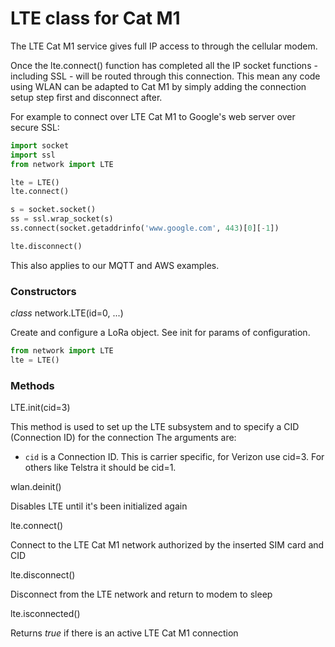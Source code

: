 # LTE class for Cat M1 

The LTE Cat M1 service gives full IP access to through the cellular modem. 

Once the lte.connect() function has completed all the IP socket functions - including SSL - will be routed through this connection. This mean any code using WLAN can be adapted to Cat M1 by simply adding the connection setup step first and disconnect after.

For example to connect over LTE Cat M1 to Google's web server over secure SSL:

```python
import socket
import ssl
from network import LTE

lte = LTE()
lte.connect()

s = socket.socket()
ss = ssl.wrap_socket(s)
ss.connect(socket.getaddrinfo('www.google.com', 443)[0][-1])

lte.disconnect()
```

This also applies to our MQTT and AWS examples.


### Constructors

<class><i>class</i> network.LTE(id=0, ...)</class>

Create and configure a LoRa object. See init for params of configuration.

```python
from network import LTE
lte = LTE()
```

### Methods

<function>LTE.init(cid=3)</function>

This method is used to set up the LTE subsystem and to specify a CID (Connection ID) for the connection
The arguments are:

- ``cid`` is a Connection ID. This is carrier specific, for Verizon use cid=3. For others like Telstra it should be cid=1. 

<function>wlan.deinit()</function>

Disables LTE until it's been initialized again

<function>lte.connect()</function>

Connect to the LTE Cat M1 network authorized by the inserted SIM card and CID

<function>lte.disconnect()</function>

Disconnect from the LTE network and return to modem to sleep 

<function>lte.isconnected()</function>

Returns *true* if there is an active LTE Cat M1 connection 
